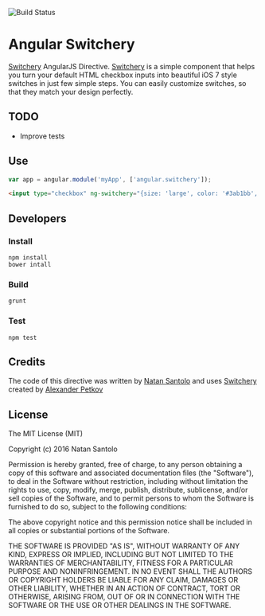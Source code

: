 ![Build Status](https://travis-ci.org/natos/angular-switchery.svg?branch=master)

# Angular Switchery

[Switchery](https://github.com/abpetkov/switchery) AngularJS Directive. [Switchery](https://github.com/abpetkov/switchery) is a simple component that helps you turn your default HTML checkbox inputs into beautiful iOS 7 style switches in just few simple steps. You can easily customize switches, so that they match your design perfectly.

## TODO

* Improve tests

## Use

```js
var app = angular.module('myApp', ['angular.switchery']);
```

```html
<input type="checkbox" ng-switchery="{size: 'large', color: '#3ab1bb', secondaryColor: '#eeeeee'}">
```

## Developers

### Install

```
npm install
bower intall
```

### Build

```
grunt
```

### Test

```
npm test
```

## Credits

The code of this directive was written by [Natan Santolo](http://www.natansantolo.com) and uses [Switchery](https://github.com/abpetkov/switchery) created by [Alexander Petkov](https://github.com/abpetkov)

## License

The MIT License (MIT)

Copyright (c) 2016 Natan Santolo

Permission is hereby granted, free of charge, to any person obtaining a copy of
this software and associated documentation files (the "Software"), to deal in
the Software without restriction, including without limitation the rights to
use, copy, modify, merge, publish, distribute, sublicense, and/or sell copies of
the Software, and to permit persons to whom the Software is furnished to do so,
subject to the following conditions:

The above copyright notice and this permission notice shall be included in all
copies or substantial portions of the Software.

THE SOFTWARE IS PROVIDED "AS IS", WITHOUT WARRANTY OF ANY KIND, EXPRESS OR
IMPLIED, INCLUDING BUT NOT LIMITED TO THE WARRANTIES OF MERCHANTABILITY, FITNESS
FOR A PARTICULAR PURPOSE AND NONINFRINGEMENT. IN NO EVENT SHALL THE AUTHORS OR
COPYRIGHT HOLDERS BE LIABLE FOR ANY CLAIM, DAMAGES OR OTHER LIABILITY, WHETHER
IN AN ACTION OF CONTRACT, TORT OR OTHERWISE, ARISING FROM, OUT OF OR IN
CONNECTION WITH THE SOFTWARE OR THE USE OR OTHER DEALINGS IN THE SOFTWARE.